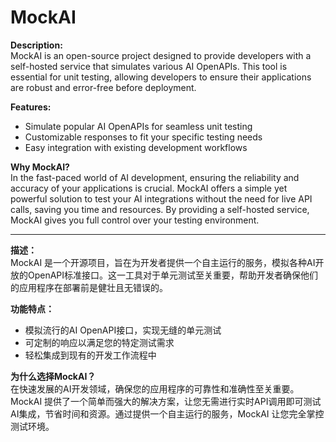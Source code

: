 # MockAI  
   
**Description:**  
MockAI is an open-source project designed to provide developers with a self-hosted service that simulates various AI OpenAPIs. This tool is essential for unit testing, allowing developers to ensure their applications are robust and error-free before deployment.  
   
**Features:**  
- Simulate popular AI OpenAPIs for seamless unit testing
- Customizable responses to fit your specific testing needs
- Easy integration with existing development workflows
   
**Why MockAI?**  
In the fast-paced world of AI development, ensuring the reliability and accuracy of your applications is crucial. MockAI offers a simple yet powerful solution to test your AI integrations without the need for live API calls, saving you time and resources. By providing a self-hosted service, MockAI gives you full control over your testing environment.  

---  
   
**描述：**  
MockAI 是一个开源项目，旨在为开发者提供一个自主运行的服务，模拟各种AI开放的OpenAPI标准接口。这一工具对于单元测试至关重要，帮助开发者确保他们的应用程序在部署前是健壮且无错误的。  
   
**功能特点：**  
- 模拟流行的AI OpenAPI接口，实现无缝的单元测试
- 可定制的响应以满足您的特定测试需求
- 轻松集成到现有的开发工作流程中
   
**为什么选择MockAI？**  
在快速发展的AI开发领域，确保您的应用程序的可靠性和准确性至关重要。MockAI 提供了一个简单而强大的解决方案，让您无需进行实时API调用即可测试AI集成，节省时间和资源。通过提供一个自主运行的服务，MockAI 让您完全掌控测试环境。  
